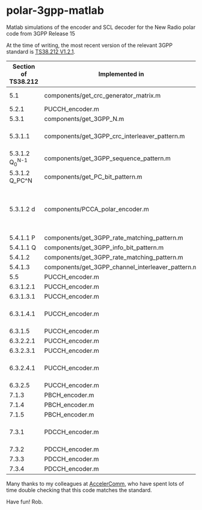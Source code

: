 # polar-3gpp-matlab
Matlab simulations of the encoder and SCL decoder for the New Radio polar code from 3GPP Release 15

At the time of writing, the most recent version of the relevant 3GPP standard is [TS38.212 V1.2.1](https://list.etsi.org/scripts/wa.exe?A3=ind1712B&L=3GPP_TSG_RAN_WG1&E=base64&P=176434682&B=--_004_543CF4C91C60E844AE997DC07D4CC64501A9F092DGGEML504MBSchi_&T=application%2Fx-zip-compressed;%20name=%22R1-1721342.zip%22&N=R1-1721342.zip&attachment=q&XSS=3).

Section of TS38.212 | Implemented in | Comment
--- | --- | ---
5.1 |  components/get_crc_generator_matrix.m | The CRC bits can be generated using b = [a, mod(a*G_P, 2)]
5.2.1 | PUCCH_encoder.m |
5.3.1 | components/get_3GPP_N.m |
5.3.1.1 | components/get_3GPP_crc_interleaver_pattern.m | Interleaving can be implemented using c_prime = c(Pi)
5.3.1.2 Q<sub>0</sub><sup>N-1</sup> | components/get_3GPP_sequence_pattern.m |
5.3.1.2 Q_PC^N | components/get_PC_bit_pattern.m |
5.3.1.2 d | components/PCCA_polar_encoder.m | Other components/\*_polar_encoder.m files are also useful for special cases without PC bits, without CRC bits or with distributed CRC bits
5.4.1.1 P | components/get_3GPP_rate_matching_pattern.m |
5.4.1.1 Q | components/get_3GPP_info_bit_pattern.m |
5.4.1.2 | components/get_3GPP_rate_matching_pattern.m |
5.4.1.3 | components/get_3GPP_channel_interleaver_pattern.m |
5.5 | PUCCH_encoder.m |
6.3.1.2.1 | PUCCH_encoder.m |
6.3.1.3.1 | PUCCH_encoder.m |
6.3.1.4.1 | PUCCH_encoder.m | Rate matching is implemented, but not the determination of E_UCI.
6.3.1.5 | PUCCH_encoder.m |
6.3.2.2.1 | PUCCH_encoder.m |
6.3.2.3.1 | PUCCH_encoder.m |
6.3.2.4.1 | PUCCH_encoder.m | Rate matching is implemented, but not the determination of E_UCI.
6.3.2.5 | PUCCH_encoder.m |
7.1.3 | PBCH_encoder.m |
7.1.4 | PBCH_encoder.m |
7.1.5 | PBCH_encoder.m |
7.3.1 | PDCCH_encoder.m | Only implements the zero padding of DCI formats, to increase their length to 12 bits.
7.3.2 | PDCCH_encoder.m |
7.3.3 | PDCCH_encoder.m |
7.3.4 | PDCCH_encoder.m |

Many thanks to my colleagues at [AccelerComm](http://www.accelercomm.com), who have spent lots of time double checking that this code matches the standard.

Have fun! Rob.

